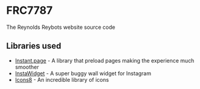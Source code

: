 # FRC7787
The Reynolds Reybots website source code

## Libraries used
- [Instant.page](//instant.page) - A library that preload pages making the experience much smoother
- [InstaWidget](https://instawidget.net) - A super buggy wall widget for Instagram
- [Icons8](https://icons8.com/) - An incredible library of icons
